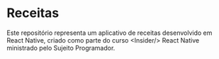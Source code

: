 # Receitas
Este repositório representa um aplicativo de receitas desenvolvido em React Native, criado como parte do curso &lt;Insider/> React Native ministrado pelo Sujeito Programador.
